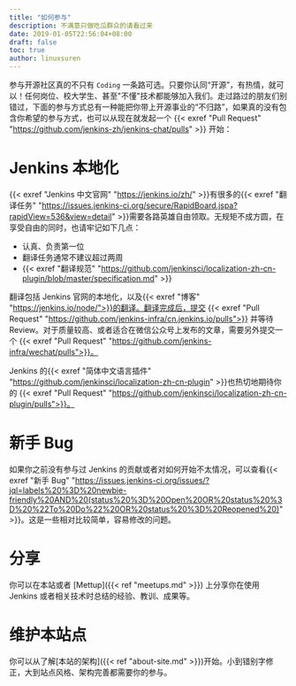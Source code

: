 ```yaml
---
title: "如何参与"
description: 不满意只做吃瓜群众的请看过来
date: 2019-01-05T22:56:04+08:00
draft: false
toc: true
author: linuxsuren
---
```


参与开源社区真的不只有 `Coding` 一条路可选。只要你认同“开源”，有热情，就可以！任何岗位、校大学生、甚至"不懂"技术都能够加入我们。走过路过的朋友们别错过，下面的参与方式总有一种能把你带上开源事业的“不归路”，如果真的没有包含你希望的参与方式，也可以从现在就发起一个 {{< exref "Pull Request" "https://github.com/jenkins-zh/jenkins-chat/pulls" >}}  开始：

# Jenkins 本地化

{{< exref "Jenkins 中文官网" "https://jenkins.io/zh/" >}}有很多的{{< exref "翻译任务" "https://issues.jenkins-ci.org/secure/RapidBoard.jspa?rapidView=536&view=detail" >}}需要各路英雄自由领取。无规矩不成方圆，在享受自由的同时，也请牢记如下几点：

* 认真、负责第一位
* 翻译任务通常不建议超过两周
* {{< exref "翻译规范" "https://github.com/jenkinsci/localization-zh-cn-plugin/blob/master/specification.md" >}}

翻译包括 Jenkins 官网的本地化，以及{{< exref "博客" "https://jenkins.io/node/">}}的翻译。翻译完成后，提交 {{< exref "Pull Request" "https://github.com/jenkins-infra/cn.jenkins.io/pulls">}} 并等待 Review。对于质量较高、或者适合在微信公众号上发布的文章，需要另外提交一个 {{< exref "Pull Request" "https://github.com/jenkins-infra/wechat/pulls">}}。

Jenkins 的{{< exref "简体中文语言插件" "https://github.com/jenkinsci/localization-zh-cn-plugin" >}}也热切地期待你的 {{< exref "Pull Request" "https://github.com/jenkinsci/localization-zh-cn-plugin/pulls">}}。

# 新手 Bug

如果你之前没有参与过 Jenkins 的贡献或者对如何开始不太情况，可以查看{{< exref "新手 Bug" "https://issues.jenkins-ci.org/issues/?jql=labels%20%3D%20newbie-friendly%20AND%20(status%20%3D%20Open%20OR%20status%20%3D%20%22To%20Do%22%20OR%20status%20%3D%20Reopened%20)" >}}。这是一些相对比较简单，容易修改的问题。

# 分享

你可以在本站或者 [Mettup]({{< ref "meetups.md" >}}) 上分享你在使用 Jenkins 或者相关技术时总结的经验、教训、成果等。

# 维护本站点

你可以从了解[本站的架构]({{< ref "about-site.md" >}})开始。小到错别字修正，大到站点风格、架构完善都需要你的参与。
